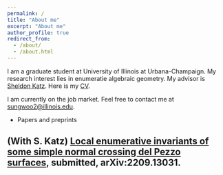 ```yaml
---
permalink: /
title: "About me"
excerpt: "About me"
author_profile: true
redirect_from: 
  - /about/
  - /about.html
---
```

I am a graduate student at University of Illinois at Urbana-Champaign. My research interest lies in enumeratie algebraic geometry. My advisor is [Sheldon Katz](https://faculty.math.illinois.edu/~katz/). Here is my [CV](https://scream27.github.io/sungwoo/files/CV-web.pdf).

I am currently on the job market. Feel free to contact me at [sungwoo2@illinois.edu](sungwoo2@illinois.edu).

- Papers and preprints

(With S. Katz) [Local enumerative invariants of some simple normal crossing del Pezzo surfaces](https://arxiv.org/abs/2209.13031), submitted, arXiv:2209.13031.
------
